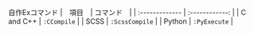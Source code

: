 自作Exコマンド
|　項目　| コマンド　|
| :------------- | :------------: |
| C and C++ | `:CCompile` |
| SCSS | `:ScssCompile` |
| Python | `:PyExecute` |
